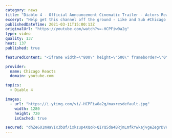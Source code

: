 ```yaml
---
category: news
title: "Diablo 4 - Official Announcement Cinematic Trailer - Actors React"
excerpt: "Help get this channel off the ground - Like and Sub #Chicago #Blind #React."
publishedDateTime: 2021-03-11T15:00:13Z
originalUrl: "https://youtube.com/watch?v=-HCPFiw0a2g"
type: video
quality: 137
heat: 137
published: true

featuredContent: "<iframe width=\"800\" height=\"500\" frameborder=\"0\" src=\"https://www.youtube.com/embed/-HCPFiw0a2g\" allow=\"accelerometer; autoplay; encrypted-media; gyroscope; picture-in-picture\" allowfullscreen></iframe>"

provider:
  name: Chicago Reacts
  domain: youtube.com

topics:
  - Diablo 4

images:
  - url: "https://i.ytimg.com/vi/-HCPFiw0a2g/maxresdefault.jpg"
    width: 1280
    height: 720
    isCached: true

secured: "dhZeG01mHaVIx3bQf/ixkzup4XQoR+QIYQ5da4BRjmLmfkYwkajvgeZegrDVH4o5X03Ia6xfpZc76dVZKukoXIW0CYQgW+xgwIc7013xKz9MCxkhg+enKBzatbkmN+1G5kcM5DvShe5AzwhXcHz8/5njPg2SYigIAGRm7Uv520LW5dSRRJLJh3U1SNZQPzIzhWDTVngdMkkNdJ6QNF3oBrSv7Cx8LFl4VkgJBoFqpt+CFucch6UADP9mOleDtOF1g5dPF2/Vy+IcS2FtZr2EN0IV/NealQC7oXqhRlk/V2n5CDy+CSxIGY+DTWQc2zVb97ZyZB5RobCrQocAKIGq/XYRCGJSSiErsxYPIdF2Z0DKcwsICwA1mEv0R4DV/QIiuFc/DlHJCcg5mse/R+npAcVduO82pIoW29OpmHcZJqlMLSJBPyvog9YQeoA2GlXV;58E6uKX66knmUdqCUsTXUA=="
---
```


